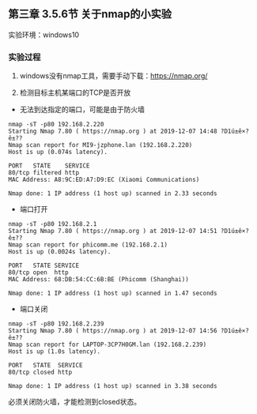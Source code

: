 
## 第三章 3.5.6节 关于nmap的小实验

实验环境：windows10

### 实验过程

1. windows没有nmap工具，需要手动下载：https://nmap.org/

2. 检测目标主机某端口的TCP是否开放  

* 无法到达指定的端口，可能是由于防火墙  
```
nmap -sT -p80 192.168.2.220
Starting Nmap 7.80 ( https://nmap.org ) at 2019-12-07 14:48 ?D1ú±ê×?ê±??
Nmap scan report for MI9-jzphone.lan (192.168.2.220)
Host is up (0.074s latency).

PORT   STATE    SERVICE
80/tcp filtered http
MAC Address: A8:9C:ED:A7:D9:EC (Xiaomi Communications)

Nmap done: 1 IP address (1 host up) scanned in 2.33 seconds
```

* 端口打开
```
nmap -sT -p80 192.168.2.1
Starting Nmap 7.80 ( https://nmap.org ) at 2019-12-07 14:51 ?D1ú±ê×?ê±??
Nmap scan report for phicomm.me (192.168.2.1)
Host is up (0.0024s latency).

PORT   STATE SERVICE
80/tcp open  http
MAC Address: 68:DB:54:CC:6B:BE (Phicomm (Shanghai))

Nmap done: 1 IP address (1 host up) scanned in 1.47 seconds
```

* 端口关闭
```
nmap -sT -p80 192.168.2.239
Starting Nmap 7.80 ( https://nmap.org ) at 2019-12-07 14:56 ?D1ú±ê×?ê±??
Nmap scan report for LAPTOP-3CP7H0GM.lan (192.168.2.239)
Host is up (1.0s latency).

PORT   STATE  SERVICE
80/tcp closed http

Nmap done: 1 IP address (1 host up) scanned in 3.38 seconds
```
必须关闭防火墙，才能检测到closed状态。  